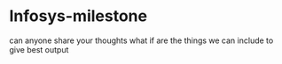 # Infosys-milestone


can anyone share your thoughts what if are the things we can include to give best output

